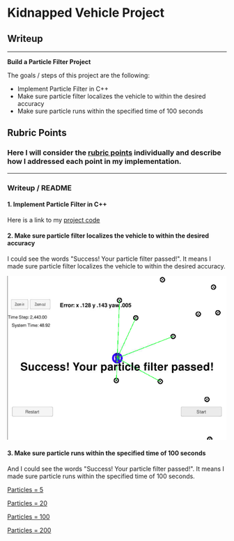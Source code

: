# **Kidnapped Vehicle Project** 

## Writeup

---

**Build a Particle Filter Project**

The goals / steps of this project are the following:
* Implement Particle Filter in C++
* Make sure particle filter localizes the vehicle to within the desired accuracy
* Make sure particle runs within the specified time of 100 seconds


## Rubric Points
### Here I will consider the [rubric points](https://review.udacity.com/#!/rubrics/747/view) individually and describe how I addressed each point in my implementation.  

---
### Writeup / README

#### 1. Implement Particle Filter in C++

Here is a link to my [project code](./src)

#### 2. Make sure particle filter localizes the vehicle to within the desired accuracy

I could see the words "Success! Your particle filter passed!". It means I made sure particle filter localizes the vehicle to within the desired accuracy.

![alt text](./PF_20.png)

#### 3. Make sure particle runs within the specified time of 100 seconds

And I could see the words "Success! Your particle filter passed!". It means I made sure particle runs within the specified time of 100 seconds.

[Particles = 5](https://youtu.be/D436mJEW4Ig)

[Particles = 20](https://youtu.be/sF5CfZme9Lo)

[Particles = 100](https://youtu.be/B0k-wlATbls)

[Particles = 200](https://youtu.be/qKSKL3-qT40)